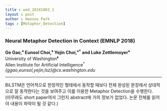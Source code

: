```yaml
---
title : wed_20181003_1
layout : post
author : Heesoo Park
tags : [Metaphor_Detection]
---
```


<h3>Neural Metaphor Detection in Context (EMNLP 2018) </h3>


<p>

<b>Ge Gao,<sup>♦</sup> Eunsol Choi,<sup>♦</sup> Yejin Choi,<sup>♦†</sup> and Luke Zettlemoyer<sup>♦</sup></b><br/>
University of Washington<sup>♦</sup><br/>
Allen Institute for Artificial Intelligence<sup>†</sup><br/>
<em>{ggao,eunsol,yejin,lsz}@cs.washington.edu</em><br/>


</p>

<hr />
<p>
BiLSTM은 언어적으로 한정적인 형태에서 동작할 때보다 전체 완성된 문장에서 상대적으로 잘 동작한다는 것을 보여주고 이를 이용한 Metaphor Detection을 수행한다.
<br/>
(아무래도 short paper여서 그런지 abstract에 거의 정보가 없었다. 논문 전체를 읽어야 내용이 파악이 될 것 같다.)
</p>